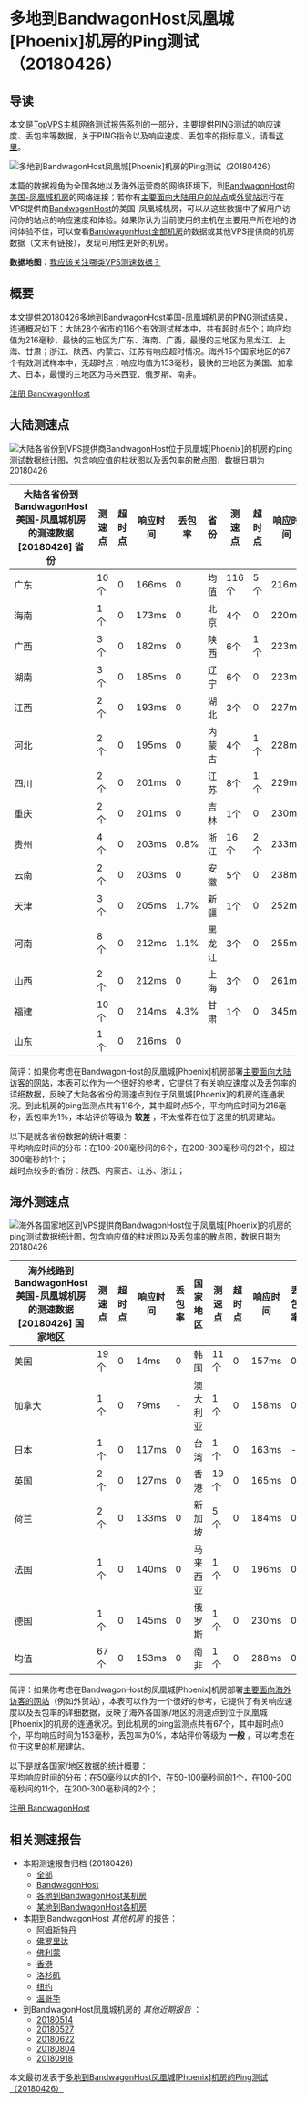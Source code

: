 #  多地到BandwagonHost凤凰城[Phoenix]机房的Ping测试（20180426） 

## 导读

本文是[TopVPS主机网络测试报告系列](https://vps123.top/pingtest)的一部分，主要提供PING测试的响应速度、丢包率等数据，关于PING指令以及响应速度、丢包率的指标意义，请看[这里](https://vps123.top/what-is-ping.html)。

![多地到BandwagonHost凤凰城\[Phoenix\]机房的Ping测试（20180426）](/images/thumbnails/to_bwg_Phoenix.png)

本篇的数据视角为全国各地以及海外运营商的网络环境下，到[BandwagonHost](https://vps123.top/go/bwg)的[美国-凤凰城机房](https://vps123.top/bandwagon-facilities.html#phoenix)的网络连接；若你有[主要面向大陆用户的站点](https://vps123.top/website-for-mainland-users.html)或[外贸站](https://vps123.top/website-for-internation-trade.html)运行在VPS提供商[BandwagonHost](https://vps123.top/go/bwg)的美国-凤凰城机房，可以从这些数据中了解用户访问你的站点的响应速度和体验。如果你认为当前使用的主机在主要用户所在地的访问体验不佳，可以查看[BandwagonHost全部机房](/bandwagon/isp/china/20180426-bandwagon-isp-china.md)的数据或其他VPS提供商的机房数据（文末有链接），发现可用性更好的机房。

**数据地图：**[我应该关注哪类VPS测速数据？](https://vps123.top/find-pingtest-data-you-need.html)

## 概要

本文提供20180426多地到BandwagonHost美国-凤凰城机房的PING测试结果，连通概况如下：大陆28个省市的116个有效测试样本中，共有超时点5个；响应均值为216毫秒，最快的三地区为广东、海南、广西，最慢的三地区为黑龙江、上海、甘肃；浙江、陕西、内蒙古、江苏有响应超时情况。海外15个国家地区的67个有效测试样本中，无超时点；响应均值为153毫秒，最快的三地区为美国、加拿大、日本，最慢的三地区为马来西亚、俄罗斯、南非。

[注册 BandwagonHost](https://vps123.top/go/bwg/_btn1)

## 大陆测速点

![大陆各省份到VPS提供商BandwagonHost位于凤凰城\[Phoenix\]的机房的ping测试数据统计图，包含响应值的柱状图以及丢包率的散点图，数据日期为20180426](/images/pingtests/bwg_20180426/plot_idc_bwg_usa-phoenix_20180426_mainland.png)

大陆各省份到BandwagonHost美国-凤凰城机房的测速数据 [20180426] 省份 | 测速点 | 超时点 | 响应时间 | 丢包率 | 省份 | 测速点 | 超时点 | 响应时间 | 丢包率  
---|---|---|---|---|---|---|---|---|---  
广东 | 10个 | 0 | 166ms | 0 | 均值 | 116个 | 5个 | 216ms | 1.4%  
海南 | 1个 | 0 | 173ms | 0 | 北京 | 4个 | 0 | 220ms | 1.7%  
广西 | 3个 | 0 | 182ms | 0 | 陕西 | 6个 | 1个 | 223ms | 2.0%  
湖南 | 3个 | 0 | 185ms | 0 | 辽宁 | 6个 | 0 | 223ms | 0  
江西 | 2个 | 0 | 193ms | 0 | 湖北 | 3个 | 0 | 227ms | 0  
河北 | 2个 | 0 | 195ms | 0 | 内蒙古 | 4个 | 1个 | 228ms | 0  
四川 | 2个 | 0 | 201ms | 0 | 江苏 | 8个 | 1个 | 229ms | 0  
重庆 | 2个 | 0 | 201ms | 0 | 吉林 | 1个 | 0 | 230ms | 0  
贵州 | 4个 | 0 | 203ms | 0.8% | 浙江 | 16个 | 2个 | 233ms | 3.3%  
云南 | 2个 | 0 | 203ms | 0 | 安徽 | 5个 | 0 | 238ms | 5.0%  
天津 | 3个 | 0 | 205ms | 1.7% | 新疆 | 1个 | 0 | 252ms | 0  
河南 | 8个 | 0 | 212ms | 1.1% | 黑龙江 | 3个 | 0 | 255ms | 0  
山西 | 2个 | 0 | 212ms | 0 | 上海 | 3个 | 0 | 261ms | 1.1%  
福建 | 10个 | 0 | 214ms | 4.3% | 甘肃 | 1个 | 0 | 345ms | 0  
山东 | 1个 | 0 | 216ms | 0 |  |  |  |  |   
  
简评：如果你考虑在BandwagonHost的凤凰城[Phoenix]机房部署[主要面向大陆访客的网站](website-for-mainland-users.html)，本表可以作为一个很好的参考，它提供了有关响应速度以及丢包率的详细数据，反映了大陆各省份的测速点到位于凤凰城[Phoenix]的机房的连通状况。到此机房的ping监测点共有116个，其中超时点5个，平均响应时间为216毫秒，丢包率为1%，本站评价等级为 **较差** ，不太推荐在位于这里的机房建站。

以下是就各省份数据的统计概要：  
平均响应时间的分布：在100-200毫秒间的6个，在200-300毫秒间的21个，超过300毫秒的1个；  
超时点较多的省份：陕西、内蒙古、江苏、浙江；

## 海外测速点

![海外各国家地区到VPS提供商BandwagonHost位于凤凰城\[Phoenix\]的机房的ping测试数据统计图，包含响应值的柱状图以及丢包率的散点图，数据日期为20180426](/images/pingtests/bwg_20180426/plot_idc_bwg_usa-phoenix_20180426_overseas.png)

海外线路到BandwagonHost美国-凤凰城机房的测速数据 [20180426] 国家地区 | 测速点 | 超时点 | 响应时间 | 丢包率 | 国家地区 | 测速点 | 超时点 | 响应时间 | 丢包率  
---|---|---|---|---|---|---|---|---|---  
美国 | 19个 | 0 | 14ms | 0 | 韩国 | 11个 | 0 | 157ms | 0  
加拿大 | 1个 | 0 | 79ms | - | 澳大利亚 | 1个 | 0 | 158ms | 0  
日本 | 1个 | 0 | 117ms | 0 | 台湾 | 1个 | 0 | 163ms | -  
英国 | 2个 | 0 | 127ms | 0 | 香港 | 19个 | 0 | 165ms | 0  
荷兰 | 2个 | 0 | 133ms | 0 | 新加坡 | 5个 | 0 | 184ms | 0  
法国 | 1个 | 0 | 140ms | 0 | 马来西亚 | 1个 | 0 | 196ms | 0  
德国 | 1个 | 0 | 145ms | 0 | 俄罗斯 | 1个 | 0 | 230ms | 0  
均值 | 67个 | 0 | 153ms | 0 | 南非 | 1个 | 0 | 288ms | 0  
  
简评：如果你考虑在BandwagonHost的凤凰城[Phoenix]机房部署[主要面向海外访客的网站](https://vps123.top/website-for-internation-trade.html)（例如外贸站），本表可以作为一个很好的参考，它提供了有关响应速度以及丢包率的详细数据，反映了海外各国家/地区的测速点到位于凤凰城[Phoenix]的机房的连通状况。到此机房的ping监测点共有67个，其中超时点0个，平均响应时间为153毫秒，丢包率为0%，本站评价等级为 **一般** ，可以考虑在位于这里的机房建站。

以下是就各国家/地区数据的统计概要：  
平均响应时间的分布：在50毫秒以内的1个，在50-100毫秒间的1个，在100-200毫秒间的11个，在200-300毫秒间的2个；

[注册 BandwagonHost](https://vps123.top/go/bwg/_btn2)

## 相关测速报告

  * 本期测速报告归档 (20180426) 
    * [全部](https://vps123.top/pingtests/20180426 "本期各VPS提供商全部测速报告")
    * [BandwagonHost](https://vps123.top/pingtests/idc-bandwagon/20180426 "本期BandwagonHost的全部测速报告")
    * [各地到BandwagonHost某机房](https://vps123.top/pingtests/idc-bandwagon/isp-global/20180426 "以BandwagonHost某机房为关注对象的视角，横向比较大陆各省份、海外各国家地区")
    * [某地到BandwagonHost各机房](https://vps123.top/pingtests/idc-bandwagon/facility-all/20180426 "以大陆某省份为关注对象的视角，横向比较BandwagonHost各机房")
  * 本期到BandwagonHost _其他机房_ 的报告： 
    * [阿姆斯特丹](/bandwagon/idc/amsterdam/20180426-bandwagon-idc-amsterdam.md "多地到BandwagonHost阿姆斯特丹机房的Ping测试 20180426")
    * [佛罗里达](/bandwagon/idc/florida/20180426-bandwagon-idc-florida.md "多地到BandwagonHost佛罗里达机房的Ping测试 20180426")
    * [佛利蒙](/bandwagon/idc/fremont/20180426-bandwagon-idc-fremont.md "多地到BandwagonHost佛利蒙机房的Ping测试 20180426")
    * [香港](/bandwagon/idc/hongkong/20180426-bandwagon-idc-hongkong.md "多地到BandwagonHost香港机房的Ping测试 20180426")
    * [洛杉矶](/bandwagon/idc/losangeles/20180426-bandwagon-idc-losangeles.md "多地到BandwagonHost洛杉矶机房的Ping测试 20180426")
    * [纽约](/bandwagon/idc/newyork/20180426-bandwagon-idc-newyork.md "多地到BandwagonHost纽约机房的Ping测试 20180426")
    * [温哥华](/bandwagon/idc/vancouver/20180426-bandwagon-idc-vancouver.md "多地到BandwagonHost温哥华机房的Ping测试 20180426")
  * 到BandwagonHost凤凰城机房的 _其他近期报告_ ： 
    * [20180514](/bandwagon/idc/phoenix/20180514-bandwagon-idc-phoenix.md "多地到BandwagonHost凤凰城机房的Ping测试 20180514")
    * [20180527](/bandwagon/idc/phoenix/20180527-bandwagon-idc-phoenix.md "多地到BandwagonHost凤凰城机房的Ping测试 20180527")
    * [20180622](/bandwagon/idc/phoenix/20180622-bandwagon-idc-phoenix.md "多地到BandwagonHost凤凰城机房的Ping测试 20180622")
    * [20180804](/bandwagon/idc/phoenix/20180804-bandwagon-idc-phoenix.md "多地到BandwagonHost凤凰城机房的Ping测试 20180804")
    * [20180918](/bandwagon/idc/phoenix/20180918-bandwagon-idc-phoenix.md "多地到BandwagonHost凤凰城机房的Ping测试 20180918")



本文最初发表于[多地到BandwagonHost凤凰城[Phoenix]机房的Ping测试（20180426）](https://vps123.top/pingtest/20180426-bandwagon-idc-phoenix.html)
